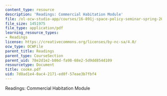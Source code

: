 ```yaml
---
content_type: resource
description: 'Readings: Commercial Habitation Module'
file: /ol-ocw-studio-app/courses/16-891j-space-policy-seminar-spring-2003/7d8ad1e40ac42171ed0f57eae3b7fbf4_cooke.pdf
file_size: 1451975
file_type: application/pdf
learning_resource_types:
- Readings
license: https://creativecommons.org/licenses/by-nc-sa/4.0/
ocw_type: OCWFile
parent_title: Readings
parent_type: CourseSection
parent_uid: 78e2d1e2-b86d-fa98-68e2-5d9dd854d109
resourcetype: Document
title: cooke.pdf
uid: 7d8ad1e4-0ac4-2171-ed0f-57eae3b7fbf4
---
```

Readings: Commercial Habitation Module